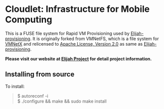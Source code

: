 Cloudlet: Infrastructure for Mobile Computing
========================================================

This is a FUSE file system for Rapid VM Provisioning used by
[Elijah-provisioning](https://github.com/cmusatyalab/elijah-provisioning).  It
is originally forked from VMNetFS, which is a file system for [VMNetX](https://github.com/cmusatyalab/vmnetx) and relicensed to [Apache License, Version
2.0](http://www.apache.org/licenses/LICENSE-2.0.html) as same as
[Elijah-provisioning](https://github.com/cmusatyalab/elijah-provisioning).

**Please visit our website at [Elijah Project](http://elijah.cs.cmu.edu/) for detail project information.**



Installing from source
-----------

To install:

  > $ autoreconf -i  
  > $ ./configure && make && sudo make install  
  >
